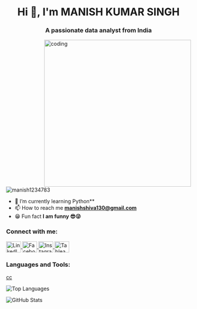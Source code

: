 <h1 align="center">Hi 👋, I'm MANISH KUMAR SINGH</h1>
<h3 align="center">A passionate data analyst from India</h3>

<img align="right" alt="coding" width="400" src="https://khatriroshan.com.np/static/media/giphy.b31655aeb566789dab09.gif" />

<p align="left">
  <img src="https://komarev.com/ghpvc/?username=manish1234783&label=Profile%20views&color=0e75b6&style=flat" alt="manish1234783" />
</p>

- 🌱 I’m currently learning Python**
- 📫 How to reach me **manishshiva130@gmail.com**
- 😁 Fun fact **I am funny 😎😜**

<h3 align="left">Connect with me:</h3>
<p align="left">
  <a href="https://www.linkedin.com/in/manishkumarsingh-8b21681b2/" target="blank">
    <img align="center" src="https://raw.githubusercontent.com/rahuldkjain/github-profile-readme-generator/master/src/images/icons/Social/linked-in-alt.svg" alt="LinkedIn" height="30" width="40" />
  </a>
  <a href="https://fb.com/manish.kumar.singh" target="blank">
    <img align="center" src="https://raw.githubusercontent.com/rahuldkjain/github-profile-readme-generator/master/src/images/icons/Social/facebook.svg" alt="Facebook" height="30" width="40" />
  </a>
  <a href="https://instagram.com/_itzmanish" target="blank">
    <img align="center" src="https://raw.githubusercontent.com/rahuldkjain/github-profile-readme-generator/master/src/images/icons/Social/instagram.svg" alt="Instagram" height="30" width="40" />
    <img align="center" src="https://upload.wikimedia.org/wikipedia/commons/7/7e/Tableau_Logo.png" alt="Tableau" height="30" width="40" />

  </a>
</p>

<h3 align="left">Languages and Tools:</h3>
<p align="left">
  <a href="https://www.postgresql.org" target="_blank" rel="noreferrer">
  cc
  </a>
</p>

<p>
  <img align="left" src="https://github-readme-stats.vercel.app/api/top-langs?username=manish1234783&show_icons=true&locale=en&layout=compact" alt="Top Languages" />
</p>

<p>&nbsp;</p>

<p>
  <img align="center" src="https://github-readme-stats.vercel.app/api?username=manish1234783&show_icons=true&locale=en" alt="GitHub Stats" />
</p>

<p>
  <img align="center" src="https://github-readme-streak-stats.herokuapp.com/?user=manish1234783&" alt="GitHub Str
